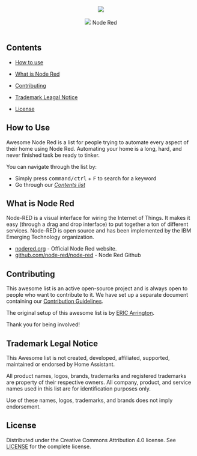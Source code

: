 <div align="center">
	<img src="https://github.com/SAASquatchy/awesome-list-node-red/blob/master/media/node-red-awesome.png">
	<br><br>
	<img src="https://awesome.re/badge.svg"> Node Red
	<br>
</div>

<br>


## Contents

- [How to use](#how-to-use)
- [What is Node Red](#what-is-node-red)


- [Contributing](#contributing)
- [Trademark Leagal Notice](#trademark-legal-notice)
- [License](#license)


## How to Use

Awesome Node Red is a list for people trying to automate every
aspect of their home using Node Red. Automating your home is a long, hard, and never finished
task be ready to tinker.

You can navigate through the list by:

- Simply press <kbd>command/ctrl</kbd> + <kbd>F</kbd> to search for a keyword
- Go through our [_Contents list_](#contents)


## What is Node Red

Node-RED is a visual interface for wiring the Internet of Things. It makes it easy (through a drag and drop interface) to put together a ton of different services. Node-RED is open source and has been implemented by the IBM Emerging Technology organization.

* [nodered.org](https://nodered.org/) - Official Node Red website.
* [github.com/node-red/node-red](https://github.com/node-red/node-red) - Node Red Github

## Contributing

This awesome list is an active open-source project and is always open to
people who want to contribute to it. We have set up a separate document
containing our [Contribution Guidelines](https://github.com/SAASquatchy/awesome-list-node-red/blob/master/CONTRIBUTING.md).

The original setup of this awesome list is by [ERIC Arrington](https://twitter.com/ewarrin).

Thank you for being involved!

## Trademark Legal Notice

This Awesome list is not created, developed, affiliated, supported, maintained
or endorsed by Home Assistant.

All product names, logos, brands, trademarks and registered trademarks are
property of their respective owners. All company, product, and service names
used in this list are for identification purposes only.

Use of these names, logos, trademarks, and brands does not imply endorsement.

## License

Distributed under the Creative Commons Attribution 4.0 license. 
See [LICENSE](https://github.com/SAASquatchy/awesome-list-node-red/blob/master/LICENSE.md) for
the complete license.
